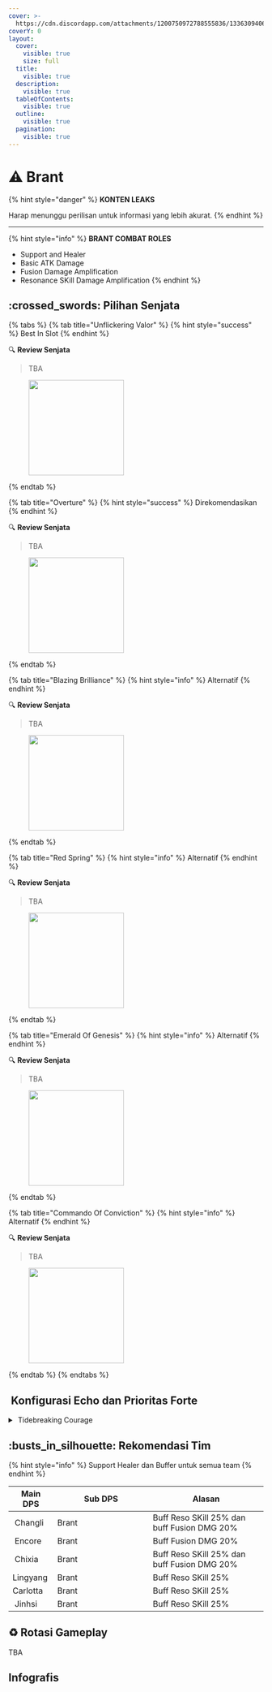 ```yaml
---
cover: >-
  https://cdn.discordapp.com/attachments/1200750972788555836/1336309406442197074/image.png?ex=67a6a25d&is=67a550dd&hm=c5d5d2c742dfd6efcb47603e903580cca46a8be9c7423400a6da30ec10037988&
coverY: 0
layout:
  cover:
    visible: true
    size: full
  title:
    visible: true
  description:
    visible: true
  tableOfContents:
    visible: true
  outline:
    visible: true
  pagination:
    visible: true
---
```


# ⚠️ Brant

{% hint style="danger" %}
**KONTEN LEAKS**

Harap menunggu perilisan untuk informasi yang lebih akurat.
{% endhint %}

***

{% hint style="info" %}
**BRANT COMBAT ROLES**

* Support and Healer
* Basic ATK Damage
* Fusion Damage Amplification
* Resonance SKill Damage Amplification
{% endhint %}

## :crossed\_swords: Pilihan Senjata

{% tabs %}
{% tab title="Unflickering Valor" %}
{% hint style="success" %}
Best In Slot
{% endhint %}

:mag: **Review Senjata**&#x20;

> TBA



<figure><img src="https://wuthering.wiki/img/weapon_21020036.png" alt="" width="188"><figcaption></figcaption></figure>
{% endtab %}

{% tab title="Overture" %}
{% hint style="success" %}
Direkomendasikan
{% endhint %}

:mag: **Review Senjata**&#x20;

> TBA



<figure><img src="https://wuthering.wiki/img/weapon_21020024.png" alt="" width="188"><figcaption></figcaption></figure>
{% endtab %}

{% tab title="Blazing Brilliance" %}
{% hint style="info" %}
Alternatif
{% endhint %}

:mag: **Review Senjata**&#x20;

> TBA



<figure><img src="https://wuthering.wiki/img/weapon_21020016.png" alt="" width="188"><figcaption></figcaption></figure>
{% endtab %}

{% tab title="Red Spring" %}
{% hint style="info" %}
Alternatif
{% endhint %}

:mag: **Review Senjata**&#x20;

> TBA



<figure><img src="https://wuthering.wiki/img/weapon_21020026.png" alt="" width="188"><figcaption></figcaption></figure>
{% endtab %}

{% tab title="Emerald Of Genesis" %}
{% hint style="info" %}
Alternatif
{% endhint %}

:mag: **Review Senjata**&#x20;

> TBA



<figure><img src="https://wuthering.wiki/img/weapon_21020015.png" alt="" width="188"><figcaption></figcaption></figure>
{% endtab %}

{% tab title="Commando Of Conviction" %}
{% hint style="info" %}
Alternatif
{% endhint %}

:mag: **Review Senjata**&#x20;

> TBA



<figure><img src="https://wuthering.wiki/img/weapon_21020044.png" alt="" width="188"><figcaption></figcaption></figure>
{% endtab %}
{% endtabs %}

## <img src="https://wuthering.wiki/img/item_10.png" alt="" data-size="line"> Konfigurasi Echo dan Prioritas Forte&#x20;

<details>

<summary><img src="https://wuthering.wiki/img/fettericon_14.png" alt="" data-size="line"> Tidebreaking Courage</summary>

Dragon of Dirge - CR% / CDM%

![](https://wuthering.wiki/img/monster_330000130.png)

#### Echo Sett

* 3 - <mark style="color:red;">**Fusion DMG**</mark> bonus%
* 3 - <mark style="color:red;">**Fusion DMG**</mark> bonus% / ATK% / Energy Regen%
* 1 - ATK%
* 1 - ATK%

#### Prioritas Echo Substat

* ER% (Min 250%)
* CR% / CDM%
* ATK%
* Basic ATK%
* Flat ATK

#### Prioritas Forte

BA   >   Forte   >  Reso skill   >   BA   >   Intro

</details>



## :busts\_in\_silhouette: Rekomendasi Tim

{% hint style="info" %}
Support Healer dan Buffer untuk semua team
{% endhint %}

<table><thead><tr><th>Main DPS</th><th width="172.8193359375">Sub DPS</th><th>Alasan</th></tr></thead><tbody><tr><td><img src="https://cdn.discordapp.com/attachments/1200750972788555836/1336417062402261073/6.png?ex=67a706a1&is=67a5b521&hm=3103ed0ff3c0659713fe2623c682d20c4c4bc59d89b3f6fd64aef5dff863b2c4&" alt="" data-size="line"><img src="https://wuthering.wiki/img/fettericon_2.png" alt="" data-size="line"> Changli</td><td><img src="https://cdn.discordapp.com/attachments/1200750972788555836/1337415444159664128/2.png?ex=67a75cb1&is=67a60b31&hm=7f3a3f4685f81df13be89a3f41ba17b500abe9d14898cc9caf9c787e0d3a2b9c&" alt="" data-size="line"><img src="https://wuthering.wiki/img/fettericon_14.png" alt="" data-size="line">Brant</td><td>Buff Reso SKill 25% dan buff Fusion DMG 20%</td></tr><tr><td><img src="https://cdn.discordapp.com/attachments/1200750972788555836/1336416973483147316/20.png?ex=67a7068b&is=67a5b50b&hm=b47b355824537b204a958b13b329524a9a2af8030af9da18ce8b118914fdd87e&" alt="" data-size="line"><img src="https://wuthering.wiki/img/fettericon_2.png" alt="" data-size="line"> Encore</td><td><img src="https://cdn.discordapp.com/attachments/1200750972788555836/1337415444159664128/2.png?ex=67a75cb1&is=67a60b31&hm=7f3a3f4685f81df13be89a3f41ba17b500abe9d14898cc9caf9c787e0d3a2b9c&" alt="" data-size="line"><img src="https://wuthering.wiki/img/fettericon_14.png" alt="" data-size="line">Brant</td><td>Buff Fusion DMG 20%</td></tr><tr><td><img src="https://cdn.discordapp.com/attachments/1200750972788555836/1336416906915352627/21.png?ex=67a7067c&is=67a5b4fc&hm=934780cf3ceb46632d95161d85857cce065243a3915f52b8f24881e30d2653c2&" alt="" data-size="line"><img src="https://wuthering.wiki/img/fettericon_2.png" alt="" data-size="line"> Chixia</td><td><img src="https://cdn.discordapp.com/attachments/1200750972788555836/1337415444159664128/2.png?ex=67a75cb1&is=67a60b31&hm=7f3a3f4685f81df13be89a3f41ba17b500abe9d14898cc9caf9c787e0d3a2b9c&" alt="" data-size="line"><img src="https://wuthering.wiki/img/fettericon_14.png" alt="" data-size="line">Brant</td><td>Buff Reso SKill 25% dan buff Fusion DMG 20%</td></tr><tr><td><img src="https://cdn.discordapp.com/attachments/1200750972788555836/1336416907145908244/22.png?ex=67a7067c&is=67a5b4fc&hm=2ca4ee274f57e526387baea514da469bc9f34bb186eb96dbb59e47ddb06306e8&" alt="" data-size="line"><img src="https://wuthering.wiki/img/fettericon_1.png" alt="" data-size="line"><img src="https://wuthering.wiki/img/fettericon_9.png" alt="" data-size="line"> Lingyang</td><td><img src="https://cdn.discordapp.com/attachments/1200750972788555836/1337415444159664128/2.png?ex=67a75cb1&is=67a60b31&hm=7f3a3f4685f81df13be89a3f41ba17b500abe9d14898cc9caf9c787e0d3a2b9c&" alt="" data-size="line"><img src="https://wuthering.wiki/img/fettericon_14.png" alt="" data-size="line">Brant</td><td>Buff Reso SKill 25%</td></tr><tr><td> <img src="https://cdn.discordapp.com/attachments/1200750972788555836/1336416970756718622/11.png?ex=67a7068b&is=67a5b50b&hm=bba64a23c378db93256de40f96868771c24b65bbe46e78982be965aca5f9e4f1&" alt="" data-size="line"><img src="https://wuthering.wiki/img/fettericon_10.png" alt="" data-size="line"><img src="https://wuthering.wiki/img/fettericon_1.png" alt="" data-size="line">Carlotta</td><td><img src="https://cdn.discordapp.com/attachments/1200750972788555836/1337415444159664128/2.png?ex=67a75cb1&is=67a60b31&hm=7f3a3f4685f81df13be89a3f41ba17b500abe9d14898cc9caf9c787e0d3a2b9c&" alt="" data-size="line"><img src="https://wuthering.wiki/img/fettericon_14.png" alt="" data-size="line">Brant</td><td>Buff Reso SKill 25%</td></tr><tr><td><img src="https://cdn.discordapp.com/attachments/1200750972788555836/1336416972287770735/16.png?ex=67a7068b&is=67a5b50b&hm=10c1159e9470a451293c2f85d7752826480db8b57487f5d7bfcda5457f81e75a&" alt="" data-size="line"><img src="https://wuthering.wiki/img/fettericon_5.png" alt="" data-size="line"> Jinhsi</td><td><img src="https://cdn.discordapp.com/attachments/1200750972788555836/1337415444159664128/2.png?ex=67a75cb1&is=67a60b31&hm=7f3a3f4685f81df13be89a3f41ba17b500abe9d14898cc9caf9c787e0d3a2b9c&" alt="" data-size="line"><img src="https://wuthering.wiki/img/fettericon_14.png" alt="" data-size="line">Brant</td><td>Buff Reso SKill 25%</td></tr></tbody></table>

## :recycle: Rotasi Gameplay

TBA

## Infografis

<figure><img src="https://cdn.discordapp.com/attachments/1200750972788555836/1337395274993106985/5.png?ex=67a749e9&#x26;is=67a5f869&#x26;hm=4e32e0d43297bf1ff465ed17501539f2203454c7bceee84367d32c650ba24327&#x26;" alt=""><figcaption></figcaption></figure>
